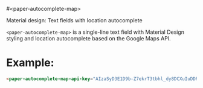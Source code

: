 
#&lt;paper-autocomplete-map&gt;

Material design: Text fields with location autocomplete

`<paper-autocomplete-map>` is a single-line text field with Material Design styling and location autocomplete based on the Google Maps API.

# Example:

```html
<paper-autocomplete-map-api-key="AIzaSyD3E1D9b-Z7ekrT3tbhl_dy8DCXuIuDDRc" label="Place"></paper-autocomplete-map>
```
